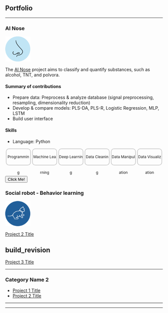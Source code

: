 ## Portfolio

---

### AI Nose
<img src="images/nose_draw.svg?raw=true" width="80" height="80"/>

The [AI Nose](sample_page.md) project aims to classify and quantify substances, such as alcohol, TNT, and polvora.

#### Summary of contributions
- Prepare data: Preprocess & analyze database (signal preprocessing, resampling, dimensionality reduction)
- Develop & compare models: PLS-DA, PLS-R, Logistic Regression, MLP, LSTM
- Build user interface

#### Skills
- Language: Python

<div class="container" style="display: flex;
    flex-direction: row;">

  <div class="item" style="
    font-size: 12px;
    height: 50px;
    width: 16%; /* Ensures equal width for both divs */
    text-align: center;
    line-height: 50px; /* Optional for single-line text centering */
    border-radius: 10px; /* Rounded corners */
    border: 2px solid #ccc; /* Optional for visual distinction */
    display: inline-block;
    word-break: break-all; /* new */
    margin: 0 2px">
    Programming
  </div>

  <div class="item" style="
    font-size: 12px;
    height: 50px;
    width: 16%; /* Ensures equal width for both divs */
    text-align: center;
    line-height: 50px; /* Optional for single-line text centering */
    border-radius: 10px; /* Rounded corners */
    border: 2px solid #ccc; /* Optional for visual distinction */
    display:inline-block;
    word-break: break-all; /* new */
    margin: 0 2px">
    Machine Learning
  </div>

  <div class="item" style="
    font-size: 12px;
    height: 50px;
    width: 16%; /* Ensures equal width for both divs */
    text-align: center;
    line-height: 50px; /* Optional for single-line text centering */
    border-radius: 10px; /* Rounded corners */
    border: 2px solid #ccc; /* Optional for visual distinction */
    display:inline-block;
    word-break: break-all; /* new */
    margin: 0 2px">
    Deep Learning
  </div>

  <div class="item" style="
    font-size: 12px;
    height: 50px;
    width: 16%; /* Ensures equal width for both divs */
    text-align: center;
    line-height: 50px; /* Optional for single-line text centering */
    border-radius: 10px; /* Rounded corners */
    border: 2px solid #ccc; /* Optional for visual distinction */
    display:inline-block;
    word-break: break-all; /* new */
    margin: 0 2px">
    Data Cleaning
  </div>

  <div class="item" style="
    font-size: 12px;
    height: 50px;
    width: 16%; /* Ensures equal width for both divs */
    text-align: center;
    line-height: 50px; /* Optional for single-line text centering */
    border-radius: 10px; /* Rounded corners */
    border: 2px solid #ccc; /* Optional for visual distinction */
    display:inline-block;
    word-break: break-all; /* new */
    margin: 0 2px">
    Data Manipulation 
  </div>


  <div class="item" style="  
    font-size: 12px;
    height: 50px;
    width: 16%; /* Ensures equal width for both divs */
    text-align: center;
    line-height: 50px; /* Optional for single-line text centering */
    border-radius: 10px; /* Rounded corners */
    border: 2px solid #ccc; /* Optional for visual distinction */
    display:inline-block;
    word-break: break-all; /* new */
    margin: 0 2px">
    Data Visualization
  </div>
</div>



<button>Click Me!</button>
---
### Social robot - Behavior learning
<img src="images/cat_draw.svg?raw=true" width="80" height="80"/>

[Project 2 Title](/pdf/sample_presentation.pdf)

build_revision
---
[Project 3 Title](http://example.com/)


---

### Category Name 2

- [Project 1 Title](http://example.com/)
- [Project 2 Title](http://example.com/)


---




---
<!-- Remove above link if you don't want to attibute -->
